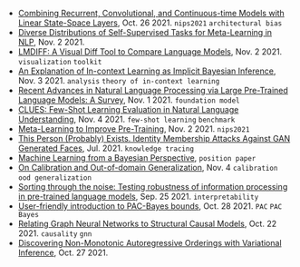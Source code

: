 
- [Combining Recurrent, Convolutional, and Continuous-time Models with Linear State-Space Layers](https://arxiv.org/pdf/2110.13985.pdf), Oct. 26 2021. `nips2021` `architectural bias`
- [Diverse Distributions of Self-Supervised Tasks for Meta-Learning in NLP](https://arxiv.org/pdf/2111.01322.pdf), Nov. 2 2021.
- [LMDIFF: A Visual Diff Tool to Compare Language Models](https://arxiv.org/pdf/2111.01582.pdf), Nov. 2 2021. `visualization` `toolkit`
- [An Explanation of In-context Learning as Implicit Bayesian Inference](https://arxiv.org/pdf/2111.02080.pdf), Nov. 3 2021. `analysis` `theory of in-context learning`
- [Recent Advances in Natural Language Processing via Large Pre-Trained Language Models: A Survey](https://arxiv.org/pdf/2111.01243.pdf), Nov. 1 2021. `foundation model`
- [CLUES: Few-Shot Learning Evaluation in Natural Language Understanding](https://arxiv.org/pdf/2111.02570.pdf), Nov. 4 2021. `few-shot learning` `benchmark`
- [Meta-Learning to Improve Pre-Training](https://arxiv.org/pdf/2111.01754.pdf), Nov. 2 2021. `nips2021`
- [This Person (Probably) Exists. Identity Membership Attacks Against GAN Generated Faces](https://arxiv.org/abs/2107.06018), Jul. 2021. `knowledge tracing`
- [Machine Learning from a Bayesian Perspective](https://emtiyaz.github.io/papers/MLfromBayes.pdf), `position paper`
- [On Calibration and Out-of-domain Generalization](https://arxiv.org/pdf/2102.10395.pdf), Nov. 4 `calibration` `ood generalization`
- [Sorting through the noise: Testing robustness of information processing in pre-trained language models](https://arxiv.org/pdf/2109.12393.pdf), Sep. 25 2021. `interpretability`
- [User-friendly introduction to PAC-Bayes bounds](https://arxiv.org/pdf/2110.11216.pdf), Oct. 28 2021. `PAC` `PAC Bayes`
- [Relating Graph Neural Networks to Structural Causal Models](https://arxiv.org/pdf/2109.04173.pdf), Oct. 22 2021. `causality` `gnn`
- [Discovering Non-Monotonic Autoregressive Orderings with Variational Inference](https://arxiv.org/pdf/2110.15797.pdf), Oct. 27 2021.
